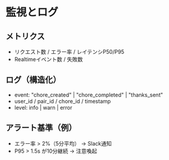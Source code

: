 # 監視とログ

## メトリクス
- リクエスト数 / エラー率 / レイテンシP50/P95
- Realtimeイベント数 / 失敗数

## ログ（構造化）
- event: "chore_created" | "chore_completed" | "thanks_sent"
- user_id / pair_id / chore_id / timestamp
- level: info | warn | error

## アラート基準（例）
- エラー率 > 2%（5分平均） → Slack通知
- P95 > 1.5s が10分継続 → 注意喚起